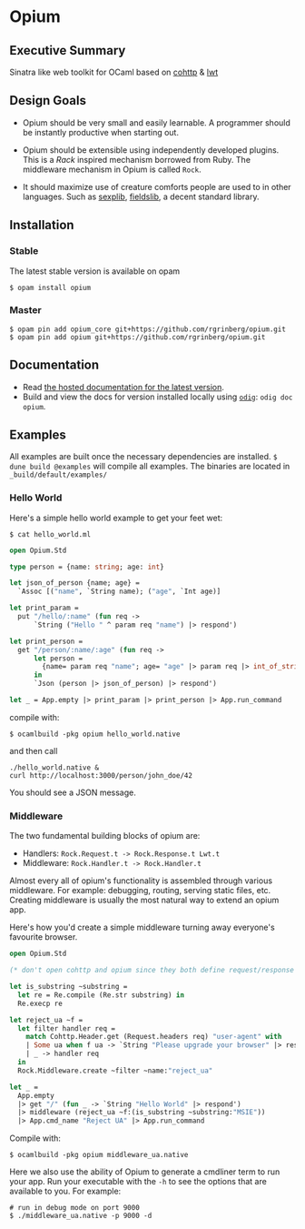 Opium
=====

## Executive Summary

Sinatra like web toolkit for OCaml based on [cohttp](https://github.com/mirage/ocaml-cohttp/) & [lwt](https://github.com/ocsigen/lwt)

## Design Goals

* Opium should be very small and easily learnable. A programmer should
be instantly productive when starting out.

* Opium should be extensible using independently developed plugins. This is a
_Rack_ inspired mechanism borrowed from Ruby. The middleware mechanism in
Opium is called `Rock`.

* It should maximize use of creature comforts people are used to in
other languages. Such as [sexplib](https://github.com/janestreet/sexplib), [fieldslib](https://github.com/janestreet/fieldslib), a decent
standard library.

## Installation

### Stable

The latest stable version is available on opam

```
$ opam install opium
```

### Master

```
$ opam pin add opium_core git+https://github.com/rgrinberg/opium.git
$ opam pin add opium git+https://github.com/rgrinberg/opium.git
```

## Documentation

- Read [the hosted documentation for the latest version][hosted-docs].
- Build and view the docs for version installed locally using [`odig`][odig]:
  `odig doc opium`.

[hosted-docs]: https://rgrinberg.github.io/opium/
[odig]: https://github.com/b0-system/odig

## Examples

All examples are built once the necessary dependencies are installed.
`$ dune build @examples` will compile all examples. The binaries are located in
`_build/default/examples/`

### Hello World

Here's a simple hello world example to get your feet wet:

`$ cat hello_world.ml`

``` ocaml
open Opium.Std

type person = {name: string; age: int}

let json_of_person {name; age} =
  `Assoc [("name", `String name); ("age", `Int age)]

let print_param =
  put "/hello/:name" (fun req ->
      `String ("Hello " ^ param req "name") |> respond')

let print_person =
  get "/person/:name/:age" (fun req ->
      let person =
        {name= param req "name"; age= "age" |> param req |> int_of_string}
      in
      `Json (person |> json_of_person) |> respond')

let _ = App.empty |> print_param |> print_person |> App.run_command
```

compile with:
```
$ ocamlbuild -pkg opium hello_world.native
```

and then call

    ./hello_world.native &
    curl http://localhost:3000/person/john_doe/42

You should see a JSON message.

### Middleware

The two fundamental building blocks of opium are:

* Handlers: `Rock.Request.t -> Rock.Response.t Lwt.t`
* Middleware: `Rock.Handler.t -> Rock.Handler.t`

Almost every all of opium's functionality is assembled through various
middleware. For example: debugging, routing, serving static files,
etc. Creating middleware is usually the most natural way to extend an
opium app.

Here's how you'd create a simple middleware turning away everyone's
favourite browser.

``` ocaml
open Opium.Std

(* don't open cohttp and opium since they both define request/response modules*)

let is_substring ~substring =
  let re = Re.compile (Re.str substring) in
  Re.execp re

let reject_ua ~f =
  let filter handler req =
    match Cohttp.Header.get (Request.headers req) "user-agent" with
    | Some ua when f ua -> `String "Please upgrade your browser" |> respond'
    | _ -> handler req
  in
  Rock.Middleware.create ~filter ~name:"reject_ua"

let _ =
  App.empty
  |> get "/" (fun _ -> `String "Hello World" |> respond')
  |> middleware (reject_ua ~f:(is_substring ~substring:"MSIE"))
  |> App.cmd_name "Reject UA" |> App.run_command
```

Compile with:

```
$ ocamlbuild -pkg opium middleware_ua.native
```

Here we also use the ability of Opium to generate a cmdliner term to run your
app. Run your executable with the `-h` to see the options that are available to
you. For example:

```
# run in debug mode on port 9000
$ ./middleware_ua.native -p 9000 -d
```
